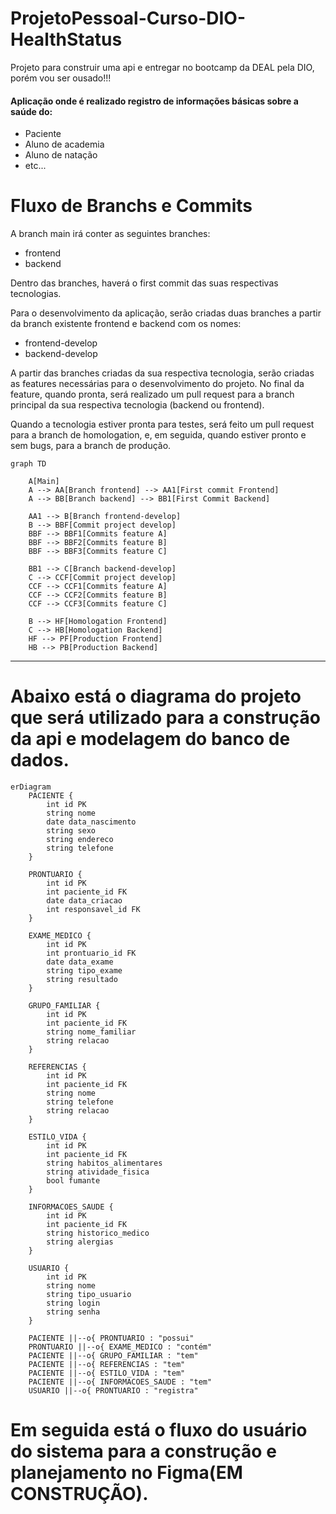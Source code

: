 # ProjetoPessoal-Curso-DIO-HealthStatus
Projeto para construir uma api e entregar no bootcamp da DEAL pela DIO, porém vou ser ousado!!!
#### Aplicação onde é realizado registro de informações básicas sobre a saúde do:
- Paciente
- Aluno de academia
- Aluno de natação
- etc...

# Fluxo de Branchs e Commits

<body>
    <p>A branch <span class="highlight">main</span> irá conter as seguintes branches:</p>
    <ul>
        <li><span class="highlight">frontend</span></li>
        <li><span class="highlight">backend</span></li>
    </ul>
    <p>Dentro das branches, haverá o <span class="highlight">first commit</span> das suas respectivas tecnologias.</p>
    <p>Para o desenvolvimento da aplicação, serão criadas duas branches a partir da branch existente <span class="highlight">frontend</span> e <span class="highlight">backend</span> com os nomes:</p>
    <ul>
        <li><span class="highlight">frontend-develop</span></li>
        <li><span class="highlight">backend-develop</span></li>
    </ul>
    <p>A partir das branches criadas da sua respectiva tecnologia, serão criadas as features necessárias para o desenvolvimento do projeto. No final da feature, quando pronta, será realizado um <span class="highlight">pull request</span> para a branch principal da sua respectiva tecnologia (<span class="highlight">backend</span> ou <span class="highlight">frontend</span>).</p>
    <p>Quando a tecnologia estiver pronta para testes, será feito um <span class="highlight">pull request</span> para a branch de <span class="highlight">homologation</span>, e, em seguida, quando estiver pronto e sem bugs, para a branch de <span class="highlight">produção</span>.</p>
</body>

```mermaid
graph TD

    A[Main]
    A --> AA[Branch frontend] --> AA1[First commit Frontend]
    A --> BB[Branch backend] --> BB1[First Commit Backend]

    AA1 --> B[Branch frontend-develop]
    B --> BBF[Commit project develop]
    BBF --> BBF1[Commits feature A]
    BBF --> BBF2[Commits feature B]
    BBF --> BBF3[Commits feature C]

    BB1 --> C[Branch backend-develop]
    C --> CCF[Commit project develop]
    CCF --> CCF1[Commits feature A]
    CCF --> CCF2[Commits feature B]
    CCF --> CCF3[Commits feature C]

    B --> HF[Homologation Frontend]
    C --> HB[Homologation Backend]
    HF --> PF[Production Frontend]
    HB --> PB[Production Backend]

```

--------------------------------------

# Abaixo está o diagrama do projeto que será utilizado para a construção da api e modelagem do banco de dados.

```mermaid
erDiagram
    PACIENTE {
        int id PK
        string nome
        date data_nascimento
        string sexo
        string endereco
        string telefone
    }

    PRONTUARIO {
        int id PK
        int paciente_id FK
        date data_criacao
        int responsavel_id FK
    }

    EXAME_MEDICO {
        int id PK
        int prontuario_id FK
        date data_exame
        string tipo_exame
        string resultado
    }

    GRUPO_FAMILIAR {
        int id PK
        int paciente_id FK
        string nome_familiar
        string relacao
    }

    REFERENCIAS {
        int id PK
        int paciente_id FK
        string nome
        string telefone
        string relacao
    }

    ESTILO_VIDA {
        int id PK
        int paciente_id FK
        string habitos_alimentares
        string atividade_fisica
        bool fumante
    }

    INFORMACOES_SAUDE {
        int id PK
        int paciente_id FK
        string historico_medico
        string alergias
    }

    USUARIO {
        int id PK
        string nome
        string tipo_usuario
        string login
        string senha
    }

    PACIENTE ||--o{ PRONTUARIO : "possui"
    PRONTUARIO ||--o{ EXAME_MEDICO : "contém"
    PACIENTE ||--o{ GRUPO_FAMILIAR : "tem"
    PACIENTE ||--o{ REFERENCIAS : "tem"
    PACIENTE ||--o{ ESTILO_VIDA : "tem"
    PACIENTE ||--o{ INFORMACOES_SAUDE : "tem"
    USUARIO ||--o{ PRONTUARIO : "registra"
```
# Em seguida está o fluxo do usuário do sistema para a construção e planejamento no Figma(EM CONSTRUÇÃO).

